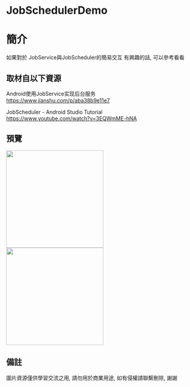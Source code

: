 # JobSchedulerDemo

簡介
==================================
如果對於 JobService與JobScheduler的簡易交互 有興趣的話, 可以參考看看                                   

取材自以下資源
--------
Android使用JobService实现后台服务                                
https://www.jianshu.com/p/aba38b9e11e7

JobScheduler - Android Studio Tutorial                               
https://www.youtube.com/watch?v=3EQWmME-hNA
                          
預覽
--------
<p align="left">
  <img src="https://i.imgur.com/tuxb3c5.png" width="260"/>
  <img src="https://i.imgur.com/IXBaiki.png" width="260"/>
</p> 

備註
--------
圖片資源僅供學習交流之用, 請勿用於商業用途, 如有侵權請聯繫刪除, 謝謝
